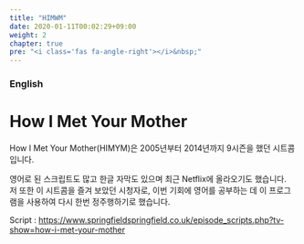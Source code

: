 ```yaml
---
title: "HIMWM"
date: 2020-01-11T00:02:29+09:00
weight: 2
chapter: true
pre: "<i class='fas fa-angle-right'></i>&nbsp;"
---
```


### English

# How I Met Your Mother

How I Met Your Mother(HIMYM)은 2005년부터 2014년까지 9시즌을 했던 시트콤입니다.

영어로 된 스크립트도 많고 한글 자막도 있으며 최근 Netflix에 올라오기도 했습니다.  
저 또한 이 시트콤을 즐겨 보았던 시청자로, 이번 기회에 영어를 공부하는 데 이 프로그램을 사용하여
다시 한번 정주행하기로 했습니다.

Script : https://www.springfieldspringfield.co.uk/episode_scripts.php?tv-show=how-i-met-your-mother